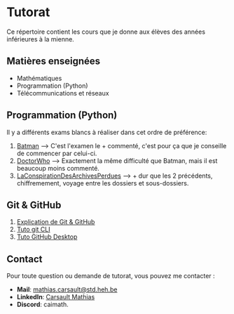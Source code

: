 # Tutorat

Ce répertoire contient les cours que je donne aux élèves des années inférieures à la mienne.  

## Matières enseignées
* Mathématiques
* Programmation (Python)
* Télécommunications et réseaux

## Programmation (Python)
Il y a différents exams blancs à réaliser dans cet ordre de préférence:
1. [Batman](https://github.com/caimath/Tutorat/tree/main/BLOC1/Q1/Programmation/Batman) --> C'est l'examen le + commenté, c'est pour ça que je conseille de commencer par celui-ci.
2. [DoctorWho](https://github.com/caimath/Tutorat/tree/main/BLOC1/Q1/Programmation/DoctorWho) --> Exactement la même difficulté que Batman, mais il est beaucoup moins commenté.
3. [LaConspirationDesArchivesPerdues](https://github.com/caimath/Tutorat/tree/main/BLOC1/Q1/Programmation/LaConspirationDesArchivesPerdues) --> + dur que les 2 précédents, chiffremement, voyage entre les dossiers et sous-dossiers.

## Git & GitHub
1. [Explication de Git & GitHub](https://github.com/caimath/Tutorat/blob/main/Git/Git.md)
2. [Tuto git CLI](https://github.com/caimath/Tutorat/blob/main/Git/TutoCLI.md)
3. [Tuto GitHub Desktop](https://github.com/caimath/Tutorat/blob/main/Git/TutoGUI.md)


## Contact
Pour toute question ou demande de tutorat, vous pouvez me contacter :
* **Mail**: mathias.carsault@std.heh.be
* **LinkedIn**: [Carsault Mathias](https://www.linkedin.com/in/mathias-c-680646309/)
* **Discord**: caimath.
